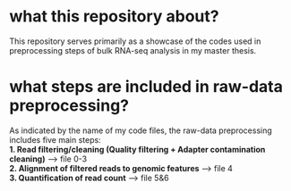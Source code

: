 # what this repository about?
This repository serves primarily as a showcase of the codes used in preprocessing steps of bulk RNA-seq analysis in my master thesis.

# what steps are included in raw-data preprocessing?
As indicated by the name of my code files, the raw-data preprocessing includes five main steps: 
<br /> **1. Read filtering/cleaning (Quality filtering + Adapter contamination cleaning)** --> file 0-3 
<br /> **2. Alignment of filtered reads to genomic features** --> file 4 
<br /> **3. Quantification of read count** --> file 5&6
